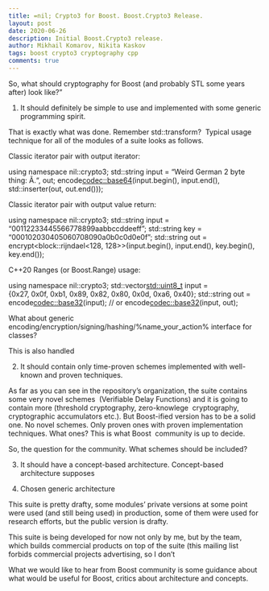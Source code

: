 ```yaml
---
title: =nil; Crypto3 for Boost. Boost.Crypto3 Release.
layout: post
date: 2020-06-26
description: Initial Boost.Crypto3 release.
author: Mikhail Komarov, Nikita Kaskov
tags: boost crypto3 cryptography cpp
comments: true
---
```


So, what should cryptography for Boost (and probably STL some years after) look like?”

1. It should definitely be simple to use and implemented with some generic programming spirit.

That is exactly what was done. Remember std::transform? 
Typical usage technique for all of the modules of a suite looks as follows.

Classic iterator pair with output iterator:

using namespace nil::crypto3;
std::string input = “Weird German 2 byte thing: Ã.“, out;
encode<codec::base64>(input.begin(), input.end(), std::inserter(out, out.end()));

Classic iterator pair with output value return:

using namespace nil::crypto3;
std::string input = “00112233445566778899aabbccddeeff”;
std::string key = “000102030405060708090a0b0c0d0e0f”;
std::string out = encrypt<block::rijndael<128, 128>>(input.begin(), input.end(), key.begin(), key.end());

C++20 Ranges (or Boost.Range) usage:

using namespace nil::crypto3;
std::vector<std::uint8_t> input = {0x27, 0x0f, 0xb1, 0x89, 0x82, 0x80, 0x0d, 0xa6, 0x40};
std::string out = encode<codec::base32>(input);
// or
encode<codec::base32>(input, out);

What about generic encoding/encryption/signing/hashing/%name_your_action% interface for classes?

This is also handled

2. It should contain only time-proven schemes implemented with well-known and proven techniques. 

As far as you can see in the repository’s organization, the suite contains some very novel schemes 
(Verifiable Delay Functions) and it is going to contain more (threshold cryptography, zero-knowlege 
        cryptography, cryptographic accumulators etc.). But Boost-ified version has to be a solid one. No novel
schemes. Only proven ones with proven implementation techniques. What ones? This is what Boost 	
community is up to decide.

So, the question for the community. What schemes should be included?

3. It should have a concept-based architecture.
Concept-based architecture supposes	

4. Chosen generic architecture 

This suite is pretty drafty, some modules’ private versions at some point were used (and still being used) in production, some of them were used for research efforts, but the public version is drafty.

This suite is being developed for now not only by me, but by the team, which builds commercial products on top of the suite (this mailing list forbids commercial projects advertising, so I don’t

What we would like to hear from Boost community is some guidance about what would be useful for Boost, critics about architecture and concepts.
